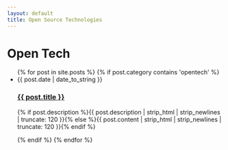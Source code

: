 ```yaml
---
layout: default
title: Open Source Technologies
---
```


<div id="articles">
  <h1>Open Tech</h1>
  <ul class="posts noList">
    {% for post in site.posts %}
        {% if post.category contains 'opentech' %}
      <li>
      	<span class="date">{{ post.date | date_to_string }}</span>
      	<h3><a href="{{ post.url }}">{{ post.title }}</a></h3>
      	<p class="description">{% if post.description %}{{ post.description  | strip_html | strip_newlines | truncate: 120 }}{% else %}{{ post.content | strip_html | strip_newlines | truncate: 120 }}{% endif %}</p>
      </li>
      {% endif %}
    {% endfor %}
  </ul>
</div>